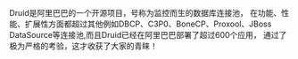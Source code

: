 Druid是阿里巴巴的一个开源项目，号称为监控而生的数据库连接池，
在功能、性能、扩展性方面都超过其他例如DBCP、C3P0、BoneCP、Proxool、JBoss        
 DataSource等连接池,而且Druid已经在阿里巴巴部署了超过600个应用，
 通过了极为严格的考验，这才收获了大家的青睐！